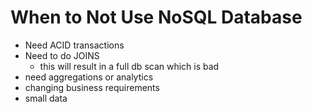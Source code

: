 # When to Not Use NoSQL Database

- Need ACID transactions
- Need to do JOINS
  - this will result in a full db scan which is bad
- need aggregations or analytics
- changing business requirements
- small data
